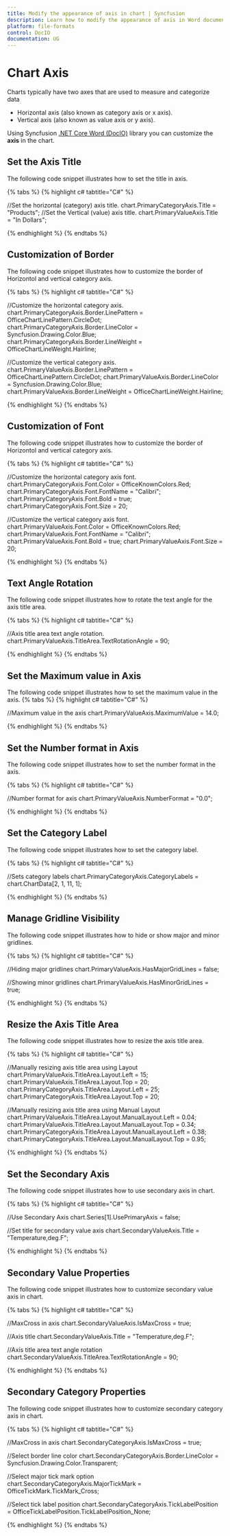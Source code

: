 ```yaml
---
title: Modify the appearance of axis in chart | Syncfusion
description: Learn how to modify the appearance of axis in Word document using Syncfusion .NET Core Word (DocIO) library without Microsoft Word or interop dependencies.
platform: file-formats
control: DocIO
documentation: UG
---
```


# Chart Axis

Charts typically have two axes that are used to measure and categorize data
-  Horizontal axis (also known as category axis or x axis).
-  Vertical axis (also known as value axis or y axis).

Using Syncfusion [.NET Core Word (DocIO)](https://www.syncfusion.com/document-processing/word-framework/net-core/word-library) library you can customize the **axis** in the chart.

## Set the Axis Title

The following code snippet illustrates how to set the title in axis.

{% tabs %}
{% highlight c# tabtitle="C#" %}

//Set the horizontal (category) axis title.
chart.PrimaryCategoryAxis.Title = "Products";
//Set the Vertical (value) axis title.
chart.PrimaryValueAxis.Title = "In Dollars";

{% endhighlight %}
{% endtabs %}

## Customization of Border

The following code snippet illustrates how to customize the border of Horizontol and vertical category axis.

{% tabs %}
{% highlight c# tabtitle="C#" %}

//Customize the horizontal category axis.
chart.PrimaryCategoryAxis.Border.LinePattern = OfficeChartLinePattern.CircleDot;
chart.PrimaryCategoryAxis.Border.LineColor = Syncfusion.Drawing.Color.Blue;
chart.PrimaryCategoryAxis.Border.LineWeight = OfficeChartLineWeight.Hairline;

//Customize the vertical category axis.
chart.PrimaryValueAxis.Border.LinePattern = OfficeChartLinePattern.CircleDot;
chart.PrimaryValueAxis.Border.LineColor = Syncfusion.Drawing.Color.Blue;
chart.PrimaryValueAxis.Border.LineWeight = OfficeChartLineWeight.Hairline;

{% endhighlight %}
{% endtabs %}

## Customization of Font

The following code snippet illustrates how to customize the border of Horizontol and vertical category axis.

{% tabs %}
{% highlight c# tabtitle="C#" %}

//Customize the horizontal category axis font.
chart.PrimaryCategoryAxis.Font.Color = OfficeKnownColors.Red;
chart.PrimaryCategoryAxis.Font.FontName = "Calibri";
chart.PrimaryCategoryAxis.Font.Bold = true;
chart.PrimaryCategoryAxis.Font.Size = 20;

//Customize the vertical category axis font.
chart.PrimaryValueAxis.Font.Color = OfficeKnownColors.Red;
chart.PrimaryValueAxis.Font.FontName = "Calibri";
chart.PrimaryValueAxis.Font.Bold = true;
chart.PrimaryValueAxis.Font.Size = 20;

{% endhighlight %}
{% endtabs %}

## Text Angle Rotation

The following code snippet illustrates how to rotate the text angle for the axis title area.

{% tabs %}
{% highlight c# tabtitle="C#" %}

//Axis title area text angle rotation.
chart.PrimaryValueAxis.TitleArea.TextRotationAngle = 90;

{% endhighlight %}
{% endtabs %}

## Set the Maximum value in Axis

The following code snippet illustrates how to set the maximum value in the axis.
{% tabs %}
{% highlight c# tabtitle="C#" %}

//Maximum value in the axis
chart.PrimaryValueAxis.MaximumValue = 14.0;

{% endhighlight %}
{% endtabs %}

## Set the Number format in Axis

The following code snippet illustrates how to set the number format in the axis.

{% tabs %}
{% highlight c# tabtitle="C#" %}

//Number format for axis
chart.PrimaryValueAxis.NumberFormat = "0.0";

{% endhighlight %}
{% endtabs %}

## Set the Category Label

The following code snippet illustrates how to set the category label.

{% tabs %}
{% highlight c# tabtitle="C#" %}

//Sets category labels
chart.PrimaryCategoryAxis.CategoryLabels = chart.ChartData[2, 1, 11, 1];

{% endhighlight %}
{% endtabs %}

## Manage Gridline Visibility

The following code snippet illustrates how to hide or show major and minor gridlines.

{% tabs %}
{% highlight c# tabtitle="C#" %}

//Hiding major gridlines
chart.PrimaryValueAxis.HasMajorGridLines = false;

//Showing minor gridlines
chart.PrimaryValueAxis.HasMinorGridLines = true;

{% endhighlight %}
{% endtabs %}

## Resize the Axis Title Area

The following code snippet illustrates how to resize the axis title area.

{% tabs %}
{% highlight c# tabtitle="C#" %}

//Manually resizing axis title area using Layout
chart.PrimaryValueAxis.TitleArea.Layout.Left = 15;
chart.PrimaryValueAxis.TitleArea.Layout.Top = 20;
chart.PrimaryCategoryAxis.TitleArea.Layout.Left = 25;
chart.PrimaryCategoryAxis.TitleArea.Layout.Top = 20;

//Manually resizing axis title area using Manual Layout
chart.PrimaryValueAxis.TitleArea.Layout.ManualLayout.Left = 0.04;
chart.PrimaryValueAxis.TitleArea.Layout.ManualLayout.Top = 0.34;
chart.PrimaryCategoryAxis.TitleArea.Layout.ManualLayout.Left = 0.38;
chart.PrimaryCategoryAxis.TitleArea.Layout.ManualLayout.Top = 0.95;

{% endhighlight %}
{% endtabs %}

## Set the Secondary Axis

The following code snippet illustrates how to use secondary axis in chart.

{% tabs %}
{% highlight c# tabtitle="C#" %}

//Use Secondary Axis
chart.Series[1].UsePrimaryAxis = false;

//Set title for secondary value axis
chart.SecondaryValueAxis.Title = "Temperature,deg.F";

{% endhighlight %}
{% endtabs %}

## Secondary Value Properties

The following code snippet illustrates how to customize secondary value axis in chart.

{% tabs %}
{% highlight c# tabtitle="C#" %}

//MaxCross in axis
chart.SecondaryValueAxis.IsMaxCross = true;

//Axis title
chart.SecondaryValueAxis.Title = "Temperature,deg.F";

//Axis title area text angle rotation
chart.SecondaryValueAxis.TitleArea.TextRotationAngle = 90;

{% endhighlight %}
{% endtabs %}

## Secondary Category Properties

The following code snippet illustrates how to customize secondary category axis in chart.

{% tabs %}
{% highlight c# tabtitle="C#" %}

//MaxCross in axis
chart.SecondaryCategoryAxis.IsMaxCross = true;

//Select border line color
chart.SecondaryCategoryAxis.Border.LineColor = Syncfusion.Drawing.Color.Transparent;

//Select major tick mark option
chart.SecondaryCategoryAxis.MajorTickMark = OfficeTickMark.TickMark_Cross;

//Select tick label position
chart.SecondaryCategoryAxis.TickLabelPosition = OfficeTickLabelPosition.TickLabelPosition_None;

{% endhighlight %}
{% endtabs %}